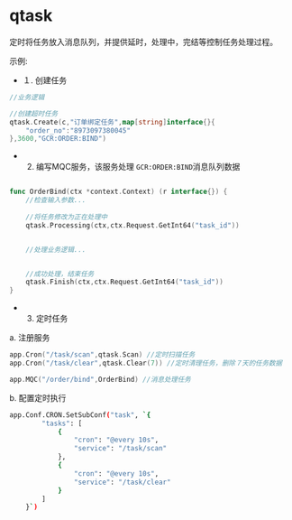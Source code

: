 # qtask
定时将任务放入消息队列，并提供延时，处理中，完结等控制任务处理过程。


示例:

* １. 创建任务

```go
//业务逻辑

//创建超时任务
qtask.Create(c,"订单绑定任务",map[string]interface{}{
    "order_no":"8973097380045"
},3600,"GCR:ORDER:BIND")

```


* 2. 编写MQC服务，该服务处理 `GCR:ORDER:BIND`消息队列数据

```go

func OrderBind(ctx *context.Context) (r interface{}) {
    //检查输入参数...
    
    //将任务修改为正在处理中
    qtask.Processing(ctx,ctx.Request.GetInt64("task_id"))


    //处理业务逻辑...


    //成功处理，结束任务
    qtask.Finish(ctx,ctx.Request.GetInt64("task_id"))
}

```

* 3. 定时任务

a. 注册服务

```go
app.Cron("/task/scan",qtask.Scan) //定时扫描任务
app.Cron("/task/clear",qtask.Clear(7)) //定时清理任务，删除７天的任务数据

app.MQC("/order/bind",OrderBind) //消息处理任务

```

b. 配置定时执行
```sh
app.Conf.CRON.SetSubConf("task", `{
		"tasks": [
			{
				"cron": "@every 10s",
				"service": "/task/scan"
			},
			{
				"cron": "@every 10s",
				"service": "/task/clear"
			}
        ]
    }`)
```



